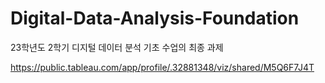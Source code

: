 # Digital-Data-Analysis-Foundation
23학년도 2학기 디지털 데이터 분석 기초 수업의 최종 과제

https://public.tableau.com/app/profile/.32881348/viz/shared/M5Q6F7J4T
